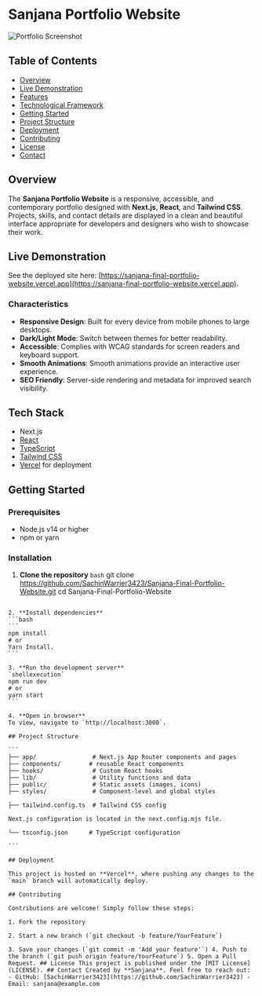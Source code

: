 # Sanjana Portfolio Website

![Portfolio Screenshot](public/preview.png)

## Table of Contents

- [Overview](#overview)
- [Live Demonstration](#live-demo)
- [Features](#features)
- [Technological Framework](#technological-framework)
- [Getting Started](#getting-started)
- [Project Structure](#project-structure)
- [Deployment](#deployment)
- [Contributing](#contributing)
- [License](#license)
- [Contact](#contact)

## Overview

The **Sanjana Portfolio Website** is a responsive, accessible, and contemporary portfolio designed with **Next.js**, **React**, and **Tailwind CSS**. Projects, skills, and contact details are displayed in a clean and beautiful interface appropriate for developers and designers who wish to showcase their work.

## Live Demonstration

See the deployed site here: [https://sanjana-final-portfolio-website.vercel.app](https://sanjana-final-portfolio-website.vercel.app).

### Characteristics

- **Responsive Design**: Built for every device from mobile phones to large desktops.
- **Dark/Light Mode**: Switch between themes for better readability.
- **Accessible**: Complies with WCAG standards for screen readers and keyboard support.
- **Smooth Animations**: Smooth animations provide an interactive user experience.
- **SEO Friendly**: Server-side rendering and metadata for improved search visibility.

## Tech Stack

- Next.js
- [React](https://reactjs.org/)
- [TypeScript](https://www.typescriptlang.org/)
- [Tailwind CSS](https://tailwindcss.com/)
- [Vercel](https://vercel.com/) for deployment

## Getting Started

### Prerequisites

- Node.js v14 or higher
- npm or yarn

### Installation

1. **Clone the repository**
```bash```
git clone https://github.com/SachinWarrier3423/Sanjana-Final-Portfolio-Website.git
cd Sanjana-Final-Portfolio-Website
``````

2. **Install dependencies**
```bash
```
npm install
# or
Yarn Install.
```

3. **Run the development server**
`shellexecution`
npm run dev
# or
yarn start
```

4. **Open in browser**
To view, navigate to `http://localhost:3000`.

## Project Structure

```
├── app/                # Next.js App Router components and pages
├── components/        # reusable React components
├── hooks/              # Custom React hooks
├── lib/                # Utility functions and data
├── public/             # Static assets (images, icons)
├── styles/             # Component-level and global styles

├── tailwind.config.ts  # Tailwind CSS config

Next.js configuration is located in the next.config.mjs file.

└── tsconfig.json      # TypeScript configuration

```

## Deployment

This project is hosted on **Vercel**, where pushing any changes to the `main` branch will automatically deploy.

## Contributing

Contributions are welcome! Simply follow these steps:

1. Fork the repository

2. Start a new branch (`git checkout -b feature/YourFeature`)

3. Save your changes (`git commit -m 'Add your feature'`) 4. Push to the branch (`git push origin feature/YourFeature`) 5. Open a Pull Request. ## License This project is published under the [MIT License](LICENSE). ## Contact Created by **Sanjana**. Feel free to reach out: - GitHub: [SachinWarrier3423](https://github.com/SachinWarrier3423) - Email: sanjana@example.com

